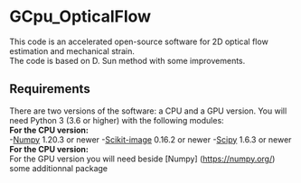 # GCpu_OpticalFlow
This code is an accelerated open-source software for 2D optical flow estimation and mechanical strain.   
The code is based on D. Sun method with some improvements. 
## Requirements
There are two versions of the software: a CPU and a GPU version.
You will need Python 3 (3.6 or higher) with the following modules:  
**For the CPU version:**  
-[Numpy](https://numpy.org/) 1.20.3 or newer
-[Scikit-image](https://scikit-image.org/) 0.16.2  or newer
-[Scipy](https://scipy.org/) 1.6.3 or newer
**For the CPU version:**  
For the GPU version you will need beside [Numpy] (https://numpy.org/) some additionnal package
